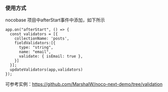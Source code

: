 
### 使用方式

nocobase 项目中afterStart事件中添加，如下所示
```
app.on("afterStart", () => {
  const validators = [{
    collectionName: 'posts',
    fieldValidators:[{
      type: "string",
      name: "email",
      validate: { isEmail: true },
    }]
  }];
  updateValidators(app,validators)
});

```
可参考实例：https://github.com/MarshalW/noco-next-demo/tree/validation 